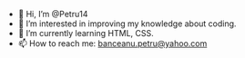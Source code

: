 - 👋 Hi, I’m @Petru14
- 👀 I’m interested in improving my knowledge about coding.
- 🌱 I’m currently learning HTML, CSS.
- 📫 How to reach me: banceanu.petru@yahoo.com

<!---
Petru14/Petru14 is a ✨ special ✨ repository because its `README.md` (this file) appears on your GitHub profile.
You can click the Preview link to take a look at your changes.
--->
